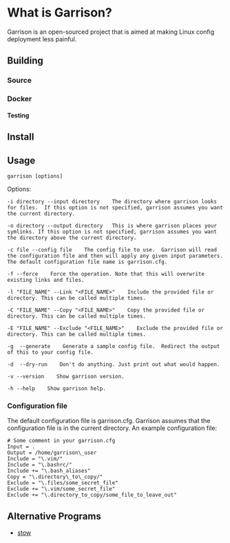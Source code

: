 # What is Garrison?
Garrison is an open-sourced project that is aimed at making Linux config deployment less painful.

## Building

### Source
### Docker

#### Testing

## Install

## Usage
```garrison [options]```

Options:

```
-i directory --input directory    The directory where garrison looks for files.  If this option is not specified, garrison assumes you want the current directory.

-o directory --output directory   This is where garrison places your symlinks. If this option is not specified, garrison assumes you want the directory above the current directory.

-c file --config file    The config file to use.  Garrison will read the configuration file and then will apply any given input parameters.  The default configuration file name is garrison.cfg.

-f --force    Force the operation. Note that this will overwrite existing links and files.

-l "FILE_NAME" --Link "<FILE_NAME>"    Include the provided file or directory. This can be called multiple times.

-C "FILE_NAME" --Copy "<FILE_NAME>"    Copy the provided file or directory. This can be called multiple times.

-E "FILE_NAME" --Exclude "<FILE_NAME>"    Exclude the provided file or directory. This can be called multiple times.

-g  --generate    Generate a sample config file.  Redirect the output of this to your config file.

-d  --dry-run    Don't do anything. Just print out what would happen.

-v --version    Show garrison version.

-h --help    Show garrison help.
```

### Configuration file
The default configuration file is garrison.cfg.  Garrison assumes that the configuration file is in the current directory.
An example configuration file:

```
# Some comment in your garrison.cfg
Input = .
Output = /home/garrison\_user
Include = "\.vim/"
Include = "\.bashrc/"
Include += "\.bash_aliases"
Copy = "\.directory\_to\_copy/"
Exclude = "\.files/some_secret_file"
Exclude += "\.vim/some_secret_file"
Exclude += "\.directory_to_copy/some_file_to_leave_out"
```

## Alternative Programs
* [stow](https://www.gnu.org/software/stow)

